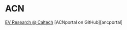 # ACN

[EV Research @ Caltech][def]
[ACNportal on GitHub][ancportal]

[def]: https://ev.caltech.edu/index
[acnportal]: https://github.com/zach401/acnportal